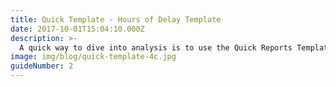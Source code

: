 ```yaml
---
title: Quick Template - Hours of Delay Template
date: 2017-10-01T15:04:10.000Z
description: >-
  A quick way to dive into analysis is to use the Quick Reports Templates on the Dashboard. In this guide you'll learn how to access the Quick Templates, and a quick and easy report for Hours of Delay on your custom route or corridor.
image: img/blog/quick-template-4c.jpg
guideNumber: 2
---
```


